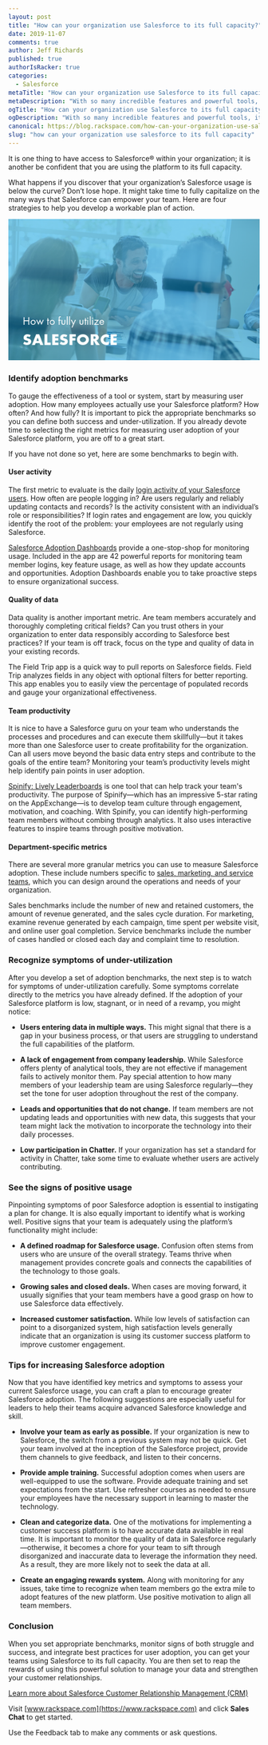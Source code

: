 ```yaml
---
layout: post
title: "How can your organization use Salesforce to its full capacity?"
date: 2019-11-07
comments: true
author: Jeff Richards
published: true
authorIsRacker: true
categories:
  - Salesforce
metaTitle: "How can your organization use Salesforce to its full capacity?"
metaDescription: "With so many incredible features and powerful tools, it can be hard to unlock the full potential of a customer success platform like Salesforce."
ogTitle: "How can your organization use Salesforce to its full capacity?"
ogDescription: "With so many incredible features and powerful tools, it can be hard to unlock the full potential of a customer success platform like Salesforce."
canonical: https://blog.rackspace.com/how-can-your-organization-use-salesforce-to-its-full-capacity/
slug: "how can your organization use salesforce to its full capacity" 
---
```


It is one thing to have access to Salesforce&reg; within your organization; it
is another be confident that you are using the platform to its full capacity.

What happens if you discover that your organization’s Salesforce usage is below
the curve? Don’t lose hope. It might take time to fully capitalize on the many
ways that Salesforce can empower your team. Here are four strategies to help you
develop a workable plan of action.

<!--more-->

![](picture1.png)

### Identify adoption benchmarks

To gauge the effectiveness of a tool or system, start by measuring user adoption.
How many employees actually use your Salesforce platform? How often? And how
fully? It is important to pick the appropriate benchmarks so you can define both
success and under-utilization. If you already devote time to selecting the right
metrics for measuring user adoption of your Salesforce platform, you are off to
a great start.

If you have not done so yet, here are some benchmarks to begin with.

#### User activity

The first metric to evaluate is the daily
[login activity of your Salesforce users](https://www.salesforce.org/measuring-adoption-is-your-crm-solution-healthy-and-growing/).
How often are people logging in? Are users regularly and reliably updating
contacts and records? Is the activity consistent with an individual’s role or
responsibilities? If login rates and engagement are low, you quickly identify
the root of the problem: your employees are not regularly using Salesforce.

[Salesforce Adoption Dashboards](https://appexchange.salesforce.com/appxListingDetail?listingId=a0N30000004gHhLEAU)
provide a one-stop-shop for monitoring usage. Included in the app are 42
powerful reports for monitoring team member logins, key feature usage, as well
as how they update accounts and opportunities. Adoption Dashboards enable you
to take proactive steps to ensure organizational success.

#### Quality of data

Data quality is another important metric. Are team members accurately and
thoroughly completing critical fields? Can you trust others in your organization
to enter data responsibly according to Salesforce best practices? If your team
is off track, focus on the type and quality of data in your existing records.

The Field Trip app is a quick way to pull reports on Salesforce fields. Field
Trip analyzes fields in any object with optional filters for better reporting.
This app enables you to easily view the percentage of populated records and
gauge your organizational effectiveness.

#### Team productivity

It is nice to have a Salesforce guru on your team who understands the processes
and procedures and can execute them skillfully&mdash;but it takes more than one
Salesforce user to create profitability for the organization. Can all users move
beyond the basic data entry steps and contribute to the goals of the entire team?
Monitoring your team’s productivity levels might help identify pain points in
user adoption.

[Spinify: Lively Leaderboards](https://appexchange.salesforce.com/appxListingDetail?listingId=a0N3A00000DqDQnUAN)
is one tool that can help track your team's productivity. The purpose of
Spinify&mdash;which has an impressive 5-star rating on the AppExchange&mdash;is
to develop team culture through engagement, motivation, and coaching. With
Spinify, you can identify high-performing team members without combing through
analytics. It also uses interactive features to inspire teams through positive
motivation.

#### Department-specific metrics

There are several more granular metrics you can use to measure Salesforce
adoption. These include numbers specific to
[sales, marketing, and service teams](https://www.mycustomer.com/selling/crm/crm-metrics-what-should-you-monitor-and-measure),
which you can design around the operations and needs of your organization.

Sales benchmarks include the number of new and retained customers, the amount
of revenue generated, and the sales cycle duration. For marketing, examine
revenue generated by each campaign, time spent per website visit, and online
user goal completion. Service benchmarks include the number of cases handled or
closed each day and complaint time to resolution.

### Recognize symptoms of under-utilization

After you develop a set of adoption benchmarks, the next step is to watch for
symptoms of under-utilization carefully. Some symptoms correlate directly to the
metrics you have already defined. If the adoption of your Salesforce platform is
low, stagnant, or in need of a revamp, you might notice:

- **Users entering data in multiple ways.** This might signal that there is a
  gap in your business process, or that users are struggling to understand the
  full capabilities of the platform.

- **A lack of engagement from company leadership.** While Salesforce offers
  plenty of analytical tools, they are not effective if management fails to
  actively monitor them. Pay special attention to how many members of your
  leadership team are using Salesforce regularly&mdash;they set the tone for
  user adoption throughout the rest of the company.

- **Leads and opportunities that do not change.** If team members are not updating
  leads and opportunities with new data, this suggests that your team might
  lack the motivation to incorporate the technology into their daily processes.

- **Low participation in Chatter.** If your organization has set a standard for
  activity in Chatter, take some time to evaluate whether users are actively
  contributing.

### See the signs of positive usage

Pinpointing symptoms of poor Salesforce adoption is essential to instigating a
plan for change. It is also equally important to identify what is working well.
Positive signs that your team is adequately using the platform’s functionality
might include:

- **A defined roadmap for Salesforce usage.** Confusion often stems from users
  who are unsure of the overall strategy. Teams thrive when management provides
  concrete goals and connects the capabilities of the technology to those goals.

- **Growing sales and closed deals.** When cases are moving forward, it usually
  signifies that your team members have a good grasp on how to use Salesforce
  data effectively.

- **Increased customer satisfaction.** While low levels of satisfaction can point
  to a disorganized system, high satisfaction levels generally indicate that an
  organization is using its customer success platform to improve customer
  engagement.

### Tips for increasing Salesforce adoption

Now that you have identified key metrics and symptoms to assess your current
Salesforce usage, you can craft a plan to encourage greater Salesforce adoption.
The following suggestions are especially useful for leaders to help their teams
acquire advanced Salesforce knowledge and skill.

- **Involve your team as early as possible.** If your organization is new to
  Salesforce, the switch from a previous system may not be quick. Get your team
  involved at the inception of the Salesforce project, provide them channels to
  give feedback, and listen to their concerns.

- **Provide ample training.** Successful adoption comes when users are
  well-equipped to use the software. Provide adequate training and set
  expectations from the start. Use refresher courses as needed to ensure your
  employees have the necessary support in learning to master the technology.

- **Clean and categorize data.** One of the motivations for implementing a
  customer success platform is to have accurate data available in real time. It
  is important to monitor the quality of data in Salesforce regularly&mdash;otherwise,
  it becomes a chore for your team to sift through disorganized and inaccurate
  data to leverage the information they need. As a result, they are more likely
  not to seek the data at all.

- **Create an engaging rewards system.** Along with monitoring for any issues,
  take time to recognize when team members go the extra mile to adopt features
  of the new platform. Use positive motivation to align all team members.

### Conclusion

When you set appropriate benchmarks, monitor signs of both struggle and success,
and integrate best practices for user adoption, you can get your teams using
Salesforce to its full capacity. You are then set to reap the rewards of using
this powerful solution to manage your data and strengthen your customer
relationships.

<a class="cta red" id="cta" href="https://www.rackspace.com/salesforce">Learn more about Salesforce Customer Relationship Management (CRM)</a>

Visit [www.rackspace.com](https://www.rackspace.com) and click **Sales Chat**
to get started.

Use the Feedback tab to make any comments or ask questions.
